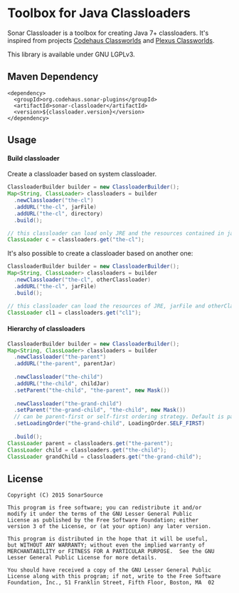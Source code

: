 # Toolbox for Java Classloaders

Sonar Classloader is a toolbox for creating Java 7+ classloaders. It's inspired from projects [Codehaus Classworlds][classworlds] and
[Plexus Classworlds][plexus].

This library is available under GNU LGPLv3.

## Maven Dependency

    <dependency>
      <groupId>org.codehaus.sonar-plugins</groupId>
      <artifactId>sonar-classloader</artifactId>
      <version>${classloader.version}</version>
    </dependency>

## Usage

#### Build classloader

Create a classloader based on system classloader.

```java
ClassloaderBuilder builder = new ClassloaderBuilder();
Map<String, ClassLoader> classloaders = builder
  .newClassloader("the-cl")
  .addURL("the-cl", jarFile)
  .addURL("the-cl", directory)
  .build();

// this classloader can load only JRE and the resources contained in jarFile and directory. 
ClassLoader c = classloaders.get("the-cl");
```

It's also possible to create a classloader based on another one:

```java
ClassloaderBuilder builder = new ClassloaderBuilder();
Map<String, ClassLoader> classloaders = builder
  .newClassloader("the-cl", otherClassloader)
  .addURL("the-cl", jarFile)
  .build();

// this classloader can load the resources of JRE, jarFile and otherClassloader. 
ClassLoader cl1 = classloaders.get("cl1");
```

#### Hierarchy of classloaders

```java
ClassloaderBuilder builder = new ClassloaderBuilder();
Map<String, ClassLoader> classloaders = builder
  .newClassloader("the-parent")
  .addURL("the-parent", parentJar)
  
  .newClassloader("the-child")
  .addURL("the-child", childJar)
  .setParent("the-child", "the-parent", new Mask())
  
  .newClassloader("the-grand-child")
  .setParent("the-grand-child", "the-child", new Mask())
  // can be parent-first or self-first ordering strategy. Default is parent-first.
  .setLoadingOrder("the-grand-child", LoadingOrder.SELF_FIRST)
  
  .build();
ClassLoader parent = classloaders.get("the-parent");
ClassLoader child = classloaders.get("the-child");
ClassLoader grandChild = classloaders.get("the-grand-child");
```

## License

    Copyright (C) 2015 SonarSource
    
    This program is free software; you can redistribute it and/or
    modify it under the terms of the GNU Lesser General Public
    License as published by the Free Software Foundation; either
    version 3 of the License, or (at your option) any later version.

    This program is distributed in the hope that it will be useful,
    but WITHOUT ANY WARRANTY; without even the implied warranty of
    MERCHANTABILITY or FITNESS FOR A PARTICULAR PURPOSE.  See the GNU
    Lesser General Public License for more details.

    You should have received a copy of the GNU Lesser General Public
    License along with this program; if not, write to the Free Software
    Foundation, Inc., 51 Franklin Street, Fifth Floor, Boston, MA  02

[classworlds]: http://classworlds.codehaus.org
[plexus]: https://github.com/sonatype/plexus-classworlds

